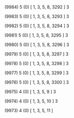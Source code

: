 (9984) 5 (0) [ 1, 3, 5, 8, 3292 ] 3 


(9983) 5 (0) [ 1, 3, 5, 8, 3293 ] 3 


(9982) 5 (0) [ 1, 3, 5, 8, 3294 ] 3 


(9981) 5 (0) [ 1, 3, 5, 8, 3295 ] 3 


(9980) 5 (0) [ 1, 3, 5, 8, 3296 ] 3 


(9979) 5 (0) [ 1, 3, 5, 8, 3297 ] 3 


(9978) 5 (0) [ 1, 3, 5, 8, 3298 ] 3 


(9977) 5 (0) [ 1, 3, 5, 8, 3299 ] 3 


(9976) 5 (0) [ 1, 3, 5, 8, 3300 ] 3 


(9975) 4 (0) [ 1, 3, 5, 9 ] 3 


(9974) 4 (0) [ 1, 3, 5, 10 ] 3 


(9973) 4 (0) [ 1, 3, 5, 11 ]  

